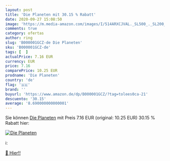 ```yaml
---
layout: post
title: 'Die Planeten mit 30.15 % Rabatt'
date: 2020-09-27 15:08:50
image: 'https://m.media-amazon.com/images/I/514ARXCJVAL._SL500_._SL200_.jpg'
comments: true
category: ofertas
author: ring
slug: 'B000001GCZ-de Die Planeten'
sku: 'B000001GCZ-de'
tags: [  ]
actualPrice: 7.16 EUR
currency: EUR
price: 7.16
comparePrice: 10.25 EUR
prodname: 'Die Planeten'
country: 'de'
flag: '🇩🇪'
brand: ''
buyurl: 'https://www.amazon.de/dp/B000001GCZ/?tag=tolees0ca-21'
descuento: '30.15'
average: '8.690000000000001'
---
```


Sie können [Die Planeten](https://www.amazon.de/dp/B000001GCZ/?tag=tolees0ca-21) mit Preis 7.16 EUR (original: 10.25 EUR) 30.15 % Rabatt hier:

[![Die Planeten](https://m.media-amazon.com/images/I/514ARXCJVAL._SL500_._SL200_.jpg)](https://www.amazon.de/dp/B000001GCZ/?tag=tolees0ca-21)

ℹ️:


[🛒 Hier!!](https://www.amazon.de/dp/B000001GCZ/?tag=tolees0ca-21)

